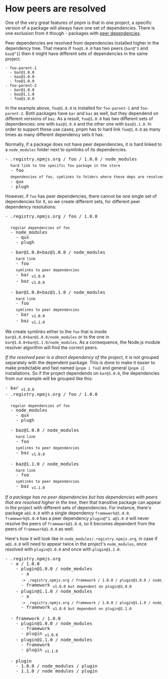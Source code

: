 # How peers are resolved

One of the very great features of pnpm is that in one project, a specific version of a package will always have
one set of dependencies. There is one exclusion from it though - packages with [peer dependencies](https://docs.npmjs.com/files/package.json#peerdependencies).

Peer dependencies are resolved from dependencies installed higher in the dependency tree.
That means if `foo@1.0.0` has two peers (`bar@^1` and `baz@^1`) then it might have different sets of dependencies
in the same project.

```
- foo-parent-1
  - bar@1.0.0
  - baz@1.0.0
  - foo@1.0.0
- foo-parent-2
  - bar@1.0.0
  - baz@1.1.0
  - foo@1.0.0
```

In the example above, `foo@1.0.0` is installed for `foo-parent-1` and `foo-parent-2`. Both packages have `bar` and `baz` as well, but
they dependend on different versions of `baz`. As a result, `foo@1.0.0` has two different sets of dependencies: one with `baz@1.0.0`
and the other one with `baz@1.1.0`. In order to support these use cases, pnpm has to hard link `foo@1.0.0` as many times as many different
dependency sets it has.

Normally, if a package does not have peer dependencies, it is hard linked to a `node_modules` folder next to symlinks of its dependencies.

<pre>
- .registry.npmjs.org / foo / 1.0.0 / node_modules
  <sub>hard link to the specific foo package in the store</sub>
  - foo
  <sub>dependencies of foo, symlinks to folders where these deps are resolved with their deps</sub>
  - qux
  - plugh
</pre>

However, if `foo` has peer dependencies, there cannot be one single set of dependencies for it, so
we create different sets, for different peer dependency resolutions:

<pre>
- .registry.npmjs.org / foo / 1.0.0

  <sub>regular dependencies of foo</sub>
  - node_modules
    - qux
    - plugh

  - bar@1.0.0+baz@1.0.0 / node_modules
    <sub>hard link</sub>
    - foo
    <sub>symlinks to peer dependencies</sub>
    - bar <sub>v1.0.0</sub>
    - baz <sub>v1.0.0</sub>

  - bar@1.0.0+baz@1.1.0 / node_modules
    <sub>hard link</sub>
    - foo
    <sub>symlinks to peer dependencies</sub>
    - bar <sub>v1.0.0</sub>
    - baz <sub>v1.1.0</sub>
</pre>

We create symlinks either to the `foo` that is inside `bar@1.0.0+bar@1.0.0/node_modules` or to the one in `bar@1.0.0+bar@1.1.0/node_modules`.
As a consequence, the Node.js module resolver algorithm will find the correct peers.

*If the resolved peer is a direct dependency of the project*, it is not grouped separately with the dependent package.
This is done to make it easier to make predictable and fast named (`pnpm i foo`) and general (`pnpm i`) installations.
So if the project dependends on `bar@1.0.0`, the dependencies from our example will be grouped like this:

<pre>
- bar <sub>v1.0.0</sub>
- .registry.npmjs.org / foo / 1.0.0

  <sub>regular dependencies of foo</sub>
  - node_modules
    - qux
    - plugh

  - baz@1.0.0 / node_modules
    <sub>hard link</sub>
    - foo
    <sub>symlinks to peer dependencies</sub>
    - baz <sub>v1.0.0</sub>

  - baz@1.1.0 / node_modules
    <sub>hard link</sub>
    - foo
    <sub>symlinks to peer dependencies</sub>
    - baz <sub>v1.1.0</sub>
</pre>

*If a package has no peer dependencies but has dependencies with peers that are resolved higher in the tree*, then
that transitive package can appear in the project with different sets of dependencies. For instance, there's package `a@1.0.0`
with a single dependency `framework@1.0.0`. `framework@1.0.0` has a peer dependency `plugin@^1`. `a@1.0.0` will never resolve the
peers of `framework@1.0.0`, so it becomes dependent from the peers of `framework@1.0.0` as well.

Here's how it will look like in `node_modules/.registry.npmjs.org`, in case if `a@1.0.0` will need to appear twice in the project's
`node_modules`, once resolved with `plugin@1.0.0` and once with `plugin@1.1.0`.

<pre>
- .registry.npmjs.org
  - a / 1.0.0
    - plugin@1.0.0 / node_modules
      - a
      <sub>-> .registry.npmjs.org / framework / 1.0.0 / plugin@1.0.0 / node_modules / framework</sub>
      - framework <sub>v1.0.0 but dependent on plugin@1.0.0</sub>
    - plugin@1.1.0 / node_modules
      - a
      <sub>-> .registry.npmjs.org / framework / 1.0.0 / plugin@1.1.0 / node_modules / framework</sub>
      - framework <sub>v1.0.0 but dependent on plugin@1.1.0</sub>

  - framework / 1.0.0
    - plugin@1.0.0 / node_modules
      - framework
      - plugin <sub>v1.0.0</sub>
    - plugin@1.1.0 / node_modules
      - framework
      - plugin <sub>v1.1.0</sub>

  - plugin
    - 1.0.0 / node_modules / plugin
    - 1.1.0 / node_modules / plugin
</pre>
